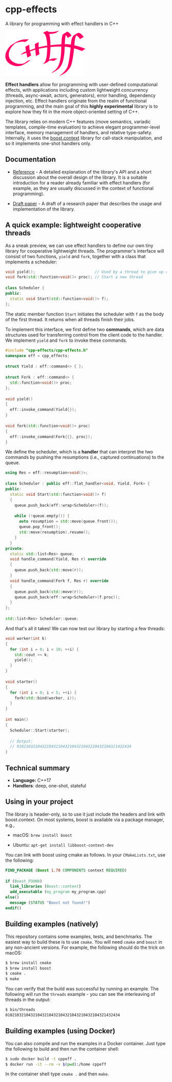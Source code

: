 # cpp-effects
A library for programming with effect handlers in C++

![The C++Eff logo](doc/img/logo-250.png)

**Effect handlers** allow for programming with user-defined computational effects, with applications including custom lightweight concurrency (threads, async-await, actors, generators), error handling, dependency injection, etc. Effect handlers originate from the realm of functional programming, and the main goal of this **highly experimental** library is to explore how they fit in the more object-oriented setting of C++.

The library relies on modern C++ features (move semantics, variadic templates, compile-time evaluation) to achieve elegant programmer-level interface, memory management of handlers, and relative type-safety. Internally, it uses the [boost.context](https://www.boost.org/doc/libs/1_74_0/libs/context/doc/html/index.html) library for call-stack manipulation, and so it implements one-shot handlers only.

## Documentation

- [Reference](doc/refman.md) - A detailed explanation of the library's API and a short discussion about the overall design of the library. It is a suitable introduction for a reader already familiar with effect handlers (for example, as they are usually discussed in the context of functional programming).

- [Draft paper](https://homepages.inf.ed.ac.uk/slindley/papers/cppeff-draft-april2022.pdf) - A draft of a research paper that describes the usage and implementation of the library.

## A quick example: lightweight cooperative threads

As a sneak preview, we can use effect handlers to define our own tiny library for cooperative lightweight threads. The programmer's interface will consist of two functions, `yield` and `fork`, together with a class that implements a scheduler: 

```cpp
void yield();                          // Used by a thread to give up control
void fork(std::function<void()> proc); // Start a new thread

class Scheduler {
public:
  static void Start(std::function<void()> f);
};
```

The static member function `Start` initiates the scheduler with `f` as the body of the first thread. It returns when all threads finish their jobs.

To implement this interface, we first define two **commands**, which are data structures used for transferring control from the client code to the handler. We implement `yield` and `fork` to invoke these commands.

```cpp
#include "cpp-effects/cpp-effects.h"
namespace eff = cpp_effects;

struct Yield : eff::command<> { };

struct Fork : eff::command<> {
  std::function<void()> proc;
};

void yield()
{
  eff::invoke_command(Yield{});
}

void fork(std::function<void()> proc)
{
  eff::invoke_command(Fork{{}, proc});
}
```

We define the scheduler, which is a **handler** that can interpret the two commands by pushing the resumptions (i.e., captured continuations) to the queue.

```cpp
using Res = eff::resumption<void()>;

class Scheduler : public eff::flat_handler<void, Yield, Fork> {
public:
  static void Start(std::function<void()> f)
  {
    queue.push_back(eff::wrap<Scheduler>(f));
    
    while (!queue.empty()) {
      auto resumption = std::move(queue.front());
      queue.pop_front();
      std::move(resumption).resume();
    }
  }
private:
  static std::list<Res> queue;
  void handle_command(Yield, Res r) override
  {
    queue.push_back(std::move(r));
  }
  void handle_command(Fork f, Res r) override
  {
    queue.push_back(std::move(r));
    queue.push_back(eff::wrap<Scheduler>(f.proc));
  }
};

std::list<Res> Scheduler::queue;

```

And that's all it takes! We can now test our library by starting a few threads:

```cpp
void worker(int k)
{
  for (int i = 0; i < 10; ++i) {
    std::cout << k;
    yield();
  }
}

void starter()
{
  for (int i = 0; i < 5; ++i) {
    fork(std::bind(worker, i));
  }
}

int main()
{
  Scheduler::Start(starter);

  // Output:
  // 01021032104321043210432104321043210432104321432434
}
```

## Technical summary

- **Language:** C++17
- **Handlers**: deep, one-shot, stateful

## Using in your project

The library is header-only, so to use it just include the headers and link with boost.context. On most systems, boost is available via a package manager, e.g.,

- macOS: `brew install boost`

- Ubuntu: `apt-get install libboost-context-dev`

You can link with boost using cmake as follows. In your `CMakeLists.txt`, use the following:

```cmake
FIND_PACKAGE (Boost 1.70 COMPONENTS context REQUIRED)

if (Boost_FOUND)
  link_libraries (Boost::context)
  add_executable (my_program my_program.cpp)
else()
  message (STATUS "Boost not found!")
endif()

```

## Building examples (natively)


This repository contains some examples, tests, and benchmarks. The easiest way to build these is to use `cmake`. You will need `cmake` and `boost` in any non-ancient versions. For example, the following should do the trick on macOS:

```bash
$ brew install cmake
$ brew install boost
$ cmake .
$ make
```

You can verify that the build was successful by running an example. The following will run the `threads` example - you can see the interleaving of threads in the output:

```bash
$ bin/threads
01021032104321043210432104321043210432104321432434
```

## Building examples (using Docker)

You can also compile and run the examples in a Docker container. Just type the following to build and then run the container shell:

```bash
$ sudo docker build -t cppeff .
$ docker run -it --rm -v $(pwd):/home cppeff
```

In the container shell type `cmake .` and then `make`.
